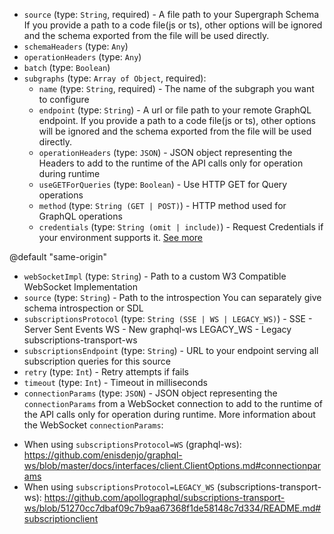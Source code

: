 
* `source` (type: `String`, required) - A file path to your Supergraph Schema
If you provide a path to a code file(js or ts),
other options will be ignored and the schema exported from the file will be used directly.
* `schemaHeaders` (type: `Any`)
* `operationHeaders` (type: `Any`)
* `batch` (type: `Boolean`)
* `subgraphs` (type: `Array of Object`, required): 
  * `name` (type: `String`, required) - The name of the subgraph you want to configure
  * `endpoint` (type: `String`) - A url or file path to your remote GraphQL endpoint.
If you provide a path to a code file(js or ts),
other options will be ignored and the schema exported from the file will be used directly.
  * `operationHeaders` (type: `JSON`) - JSON object representing the Headers to add to the runtime of the API calls only for operation during runtime
  * `useGETForQueries` (type: `Boolean`) - Use HTTP GET for Query operations
  * `method` (type: `String (GET | POST)`) - HTTP method used for GraphQL operations
  * `credentials` (type: `String (omit | include)`) - Request Credentials if your environment supports it.
[See more](https://developer.mozilla.org/en-US/docs/Web/API/Request/credentials)

@default "same-origin"
  * `webSocketImpl` (type: `String`) - Path to a custom W3 Compatible WebSocket Implementation
  * `source` (type: `String`) - Path to the introspection
You can separately give schema introspection or SDL
  * `subscriptionsProtocol` (type: `String (SSE | WS | LEGACY_WS)`) - SSE - Server Sent Events
WS - New graphql-ws
LEGACY_WS - Legacy subscriptions-transport-ws
  * `subscriptionsEndpoint` (type: `String`) - URL to your endpoint serving all subscription queries for this source
  * `retry` (type: `Int`) - Retry attempts if fails
  * `timeout` (type: `Int`) - Timeout in milliseconds
  * `connectionParams` (type: `JSON`) - JSON object representing the `connectionParams` from a WebSocket connection to add to the runtime of the API calls only for operation during runtime.
More information about the WebSocket `connectionParams`:
  - When using `subscriptionsProtocol=WS` (graphql-ws): https://github.com/enisdenjo/graphql-ws/blob/master/docs/interfaces/client.ClientOptions.md#connectionparams
  - When using `subscriptionsProtocol=LEGACY_WS` (subscriptions-transport-ws): https://github.com/apollographql/subscriptions-transport-ws/blob/51270cc7dbaf09c7b9aa67368f1de58148c7d334/README.md#subscriptionclient